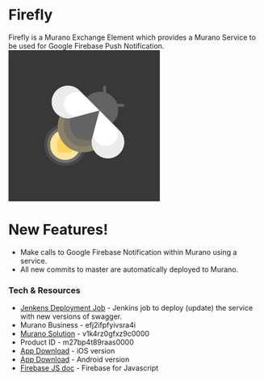 # Firefly

Firefly is a Murano Exchange Element which provides a Murano Service to be used for Google Firebase Push Notification.
<img src="./img/firefly.png" alt="A cute firefly" width="300px" align="middle"/>

# New Features!

  - Make calls to Google Firebase Notification within Murano using a service.
  - All new commits to master are automatically deployed to Murano.


### Tech \& Resources
* [Jenkens Deployment Job](https://jenkins.exosite.com/job/hackathon2018-firefly/) - Jenkins job to deploy (update) the service with new versions of swagger.
* Murano Business - efj2ifpfyivsra4i
* [Murano Solution](https://hamv2-demo.apps.exosite.io) - v1k4rz0gfxz9c0000
* Product ID - m27bp4t89raas0000
* [App Download](https://rink.hockeyapp.net/apps/69d31567d64146e0bd5e0f66d7b0b623/app_versions/66) - iOS version
* [App Download](https://rink.hockeyapp.net/apps/22fba48496734bb1ad580c42c106f5b0/app_versions/98) - Android version
* [Firebase JS doc](https://firebase.google.com/docs/cloud-messaging/js/client) - Firebase for Javascript

